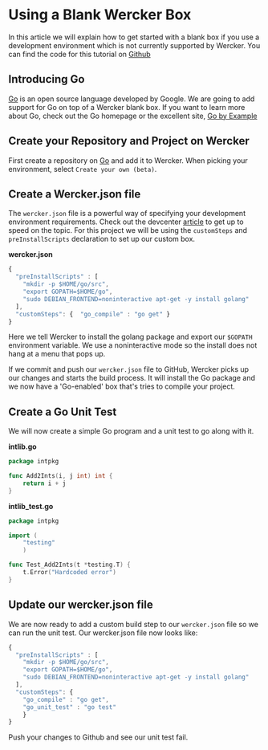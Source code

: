 # Using a Blank Wercker Box

In this article we will explain how to get started with a blank box if you use a development environment which is not currently supported by Wercker.
You can find the code for this tutorial on [Github](https://github.com/mies/gobox)

## Introducing Go
[Go](http://golang.org) is an open source language developed by Google. We are going to add support for Go on top of a Wercker blank box. If you want to learn more about Go, check out the Go homepage or the excellent site, [Go by Example](https://gobyexample.com)

## Create your Repository and Project on Wercker
First create a repository on [Go](http://github.com) and add it to Wercker. When picking your environment, select `Create your own (beta)`.

## Create a Wercker.json file
The `wercker.json` file is a powerful way of specifying your development environment requirements. Check out the devcenter [article](/articles/wercker-json) to get up to speed on the topic. For this project we will be using the `customSteps` and `preInstallScripts` declaration to set up our custom box.

**wercker.json**

``` javascript
{
  "preInstallScripts" : [
    "mkdir -p $HOME/go/src",
    "export GOPATH=$HOME/go",
    "sudo DEBIAN_FRONTEND=noninteractive apt-get -y install golang"
  ],
  "customSteps": {  "go_compile" : "go get" }
}
```

Here we tell Wercker to install the golang package and export our `$GOPATH` environment variable. We use a noninteractive mode so the install does not hang at a menu that pops up.

If we commit and push our `wercker.json` file to GitHub, Wercker picks up our changes and starts the build process. It will install the Go package and we now have a 'Go-enabled' box that's tries to compile your project.

## Create a Go Unit Test

We will now create a simple Go program and a unit test to go along with it.

**intlib.go**

``` go
package intpkg

func Add2Ints(i, j int) int {
    return i + j
}
```

**intlib_test.go**

``` go
package intpkg

import (
    "testing"
    )

func Test_Add2Ints(t *testing.T) {
    t.Error("Hardcoded error")
}
```


## Update our wercker.json file

We are now ready to add a custom build step to our `wercker.json` file so we can run the unit test. Our wercker.json file now looks like:

``` javascript
{
  "preInstallScripts" : [
    "mkdir -p $HOME/go/src",
    "export GOPATH=$HOME/go",
    "sudo DEBIAN_FRONTEND=noninteractive apt-get -y install golang"
  ],
  "customSteps": {
    "go_compile" : "go get",
    "go_unit_test" : "go test"
    }
}

```

Push your changes to Github and see our unit test fail.
